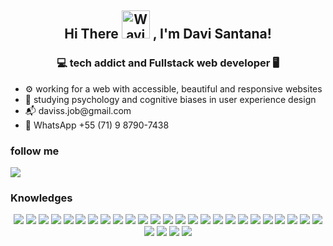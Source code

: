 <h2 align="center">
    Hi There
    <img src="https://raw.githubusercontent.com/nixin72/nixin72/master/wave.gif" 
         alt="Waving hand animated gif"
         height="45"
         width="45" />
    , I'm Davi Santana!
</h2>

<h3 align="center"> 💻 tech addict and Fullstack web developer 🖥️ </h3>

<ul>
<li> ⚙️ working for a web with accessible, beautiful and responsive websites </li>
<li> 🌱 studying psychology and cognitive biases in user experience design </li>
<li> 📬 daviss.job@gmail.com
<li> 📱 WhatsApp +55 (71) 9 8790-7438
</ul>

<h3> follow me </h3>

<a href="https://www.linkedin.com/in/davi-santana-b4b34a205/" target="_blank"><img src="https://img.shields.io/badge/-LinkedIn-%230077B5?style=for-the-badge&logo=linkedin&logoColor=white" target="_blank"></a>

<h3> Knowledges </h3>

<div align="center">
  <!-- Programming Languages -->
  <img src="https://img.shields.io/badge/JavaScript-F7DF1E?style=flat-square&logo=javascript&logoColor=black">
  <img src="https://img.shields.io/badge/TypeScript-007ACC?style=flat-square&logo=typescript&logoColor=white">
  
  <!-- Frontend -->
  <img src="https://img.shields.io/badge/React-20232A?style=flat-square&logo=react&logoColor=61DAFB">
  <img src="https://img.shields.io/badge/Next.js-000000?style=flat-square&logo=nextdotjs&logoColor=white">
  <img src="https://img.shields.io/badge/Angular-DD0031?style=flat-square&logo=angular&logoColor=white">
  <img src="https://img.shields.io/badge/Vue.js-4FC08D?style=flat-square&logo=vuedotjs&logoColor=white">
  <img src="https://img.shields.io/badge/Angular_Material-FF4081?style=flat-square&logo=angular&logoColor=white">
  <img src="https://img.shields.io/badge/Material_UI-0081CB?style=flat-square&logo=mui&logoColor=white">
  <img src="https://img.shields.io/badge/Web_Components-29ABE2?style=flat-square&logo=webcomponentsdotorg&logoColor=white">
  <img src="https://img.shields.io/badge/Swiper-6332F6?style=flat-square&logo=swiper&logoColor=white">
  
  <!-- Backend -->
  <img src="https://img.shields.io/badge/Node.js-339933?style=flat-square&logo=nodedotjs&logoColor=white">
  
  <!-- Styling -->
  <img src="https://img.shields.io/badge/Tailwind_CSS-06B6D4?style=flat-square&logo=tailwind-css&logoColor=white">
  <img src="https://img.shields.io/badge/Sass-CC6699?style=flat-square&logo=sass&logoColor=white">
  <img src="https://img.shields.io/badge/Strapi-2F2E8B?style=flat-square&logo=strapi&logoColor=white">
  <img src="https://img.shields.io/badge/Figma-F24E1E?style=flat-square&logo=figma&logoColor=white">
  
  <!-- Testing -->
  <img src="https://img.shields.io/badge/Jest-C21325?style=flat-square&logo=jest&logoColor=white">
  <img src="https://img.shields.io/badge/Jasmine-8A4182?style=flat-square&logo=jasmine&logoColor=white">
  <img src="https://img.shields.io/badge/Sentry-362D59?style=flat-square&logo=sentry&logoColor=white">
  
  <!-- Tools -->
  <img src="https://img.shields.io/badge/Git-F05032?style=flat-square&logo=git&logoColor=white">
  <img src="https://img.shields.io/badge/Trello-0052CC?style=flat-square&logo=trello&logoColor=white">
  <img src="https://img.shields.io/badge/Azure-0089D6?style=flat-square&logo=microsoft-azure&logoColor=white">
  <img src="https://img.shields.io/badge/Storybook-FF4785?style=flat-square&logo=storybook&logoColor=white">
  
  <!-- Methodologies -->
  <img src="https://img.shields.io/badge/Scrum-6DB33F?style=flat-square&logo=scrumalliance&logoColor=white">
  <img src="https://img.shields.io/badge/SOLID-2C8EBB?style=flat-square">
  <img src="https://img.shields.io/badge/A11Y-2C8EBB?style=flat-square">
  
  <!-- Other Technologies -->
  <img src="https://img.shields.io/badge/i18n-FF6B6B?style=flat-square">
  <img src="https://img.shields.io/badge/REST_API-FF6B6B?style=flat-square">
  <img src="https://img.shields.io/badge/QR_Code-4285F4?style=flat-square&logo=qrcode&logoColor=white">
  <img src="https://img.shields.io/badge/Core_Vitals-4285F4?style=flat-square">
</div>

<br>
<br>

